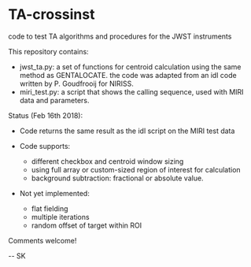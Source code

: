 # TA-crossinst
code to test TA algorithms and procedures for the JWST instruments

This repository contains:
- jwst_ta.py: a set of functions for centroid calculation using the same method as GENTALOCATE. the code was adapted from an idl code written by P. Goudfrooij for NIRISS.
- miri_test.py: a script that shows the calling sequence, used with MIRI data and parameters.

Status (Feb 16th 2018):

- Code returns the same result as the idl script on the MIRI test data
- Code supports:
    * different checkbox and centroid window sizing
    * using full array or custom-sized region of interest for calculation
	* background subtraction: fractional or absolute value.
   
- Not yet implemented:
    * flat fielding
    * multiple iterations
    * random offset of target within ROI
    
Comments welcome!

-- SK

